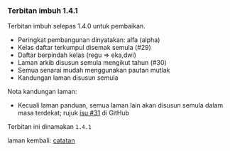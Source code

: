 ---
---

### Terbitan imbuh 1.4.1

Terbitan imbuh selepas 1.4.0 untuk pembaikan.

* Peringkat pembangunan dinyatakan: alfa (alpha)
* Kelas daftar terkumpul disemak semula (#29)
* Daftar berpindah kelas (regu => eka,dwi)
* Laman arkib disusun semula mengikut tahun (#30)
* Semua senarai mudah menggunakan pautan mutlak
* Kandungan laman disusun semula

Nota kandungan laman:

* Kecuali laman panduan, semua laman lain akan disusun semula dalam masa terdekat; rujuk [isu #31][#31] di GitHub

Terbitan ini dinamakan `1.4.1`

laman kembali: [catatan][0]

  [0]: ../index.md
  [#31]: https://github.com/kmubiin/suaikata/issues/31
